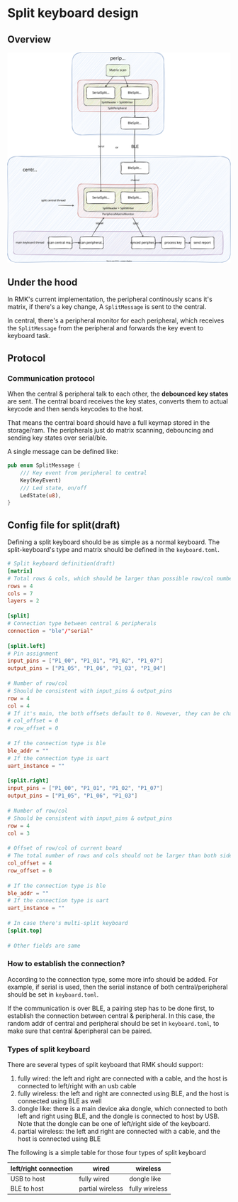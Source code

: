 # Split keyboard design

## Overview

![split_keyboard_design](images/split_keyboard.svg)

## Under the hood

In RMK's current implementation, the peripheral continously scans it's matrix, if there's a key change, A `SplitMessage` is sent to the central.

In central, there's a peripheral monitor for each peripheral, which receives the `SplitMessage` from the peripheral and forwards the key event to keyboard task. 

## Protocol

### Communication protocol

When the central & peripheral talk to each other, the **debounced key states** are sent. The central board receives the key states, converts them to actual keycode and then sends keycodes to the host.

That means the central board should have a full keymap stored in the storage/ram. The peripherals just do matrix scanning, debouncing and sending key states over serial/ble.

A single message can be defined like:

```rust
pub enum SplitMessage {
    /// Key event from peripheral to central
    Key(KeyEvent)
    /// Led state, on/off
    LedState(u8),
}
```


## Config file for split(draft)

Defining a split keyboard should be as simple as a normal keyboard. The split-keyboard's type and matrix should be defined in the `keyboard.toml`.

```toml
# Split keyboard definition(draft)
[matrix]
# Total rows & cols, which should be larger than possible row/col number of all splits
rows = 4
cols = 7
layers = 2

[split]
# Connection type between central & peripherals
connection = "ble"/"serial"

[split.left]
# Pin assignment
input_pins = ["P1_00", "P1_01", "P1_02", "P1_07"]
output_pins = ["P1_05", "P1_06", "P1_03", "P1_04"]

# Number of row/col
# Should be consistent with input_pins & output_pins
row = 4
col = 4
# If it's main, the both offsets default to 0. However, they can be changed
# col_offset = 0
# row_offset = 0

# If the connection type is ble
ble_addr = ""
# If the connection type is uart
uart_instance = ""

[split.right]
input_pins = ["P1_00", "P1_01", "P1_02", "P1_07"]
output_pins = ["P1_05", "P1_06", "P1_03"]

# Number of row/col
# Should be consistent with input_pins & output_pins
row = 4
col = 3

# Offset of row/col of current board
# The total number of rows and cols should not be larger than both sides' row num + row offset
col_offset = 4
row_offset = 0

# If the connection type is ble
ble_addr = ""
# If the connection type is uart
uart_instance = ""

# In case there's multi-split keyboard
[split.top]

# Other fields are same

```

### How to establish the connection?

According to the connection type, some more info should be added. For example, if serial is used, then the serial instance of both central/peripheral should be set in `keyboard.toml`.

If the communication is over BLE, a pairing step has to be done first, to establish the connection between central & peripheral. In this case, the random addr of central and peripheral should be set in `keyboard.toml`, to make sure that central &peripheral can be paired.

### Types of split keyboard

There are several types of split keyboard that RMK should support:

1. fully wired: the left and right are connected with a cable, and the host is connected to left/right with an usb cable
2. fully wireless: the left and right are connected using BLE, and the host is connected using BLE as well
3. dongle like: there is a main device aka dongle, which connected to both left and right using BLE, and the dongle is connected to host by USB. Note that the dongle can be one of left/right side of the keyboard.
4. partial wireless: the left and right are connected with a cable, and the host is connected using BLE

The following is a simple table for those four types of split keyboard

| left/right connection | wired            | wireless       |
| --------------------- | ---------------- | -------------- |
| USB to host           | fully wired      | dongle like    |
| BLE to host           | partial wireless | fully wireless |